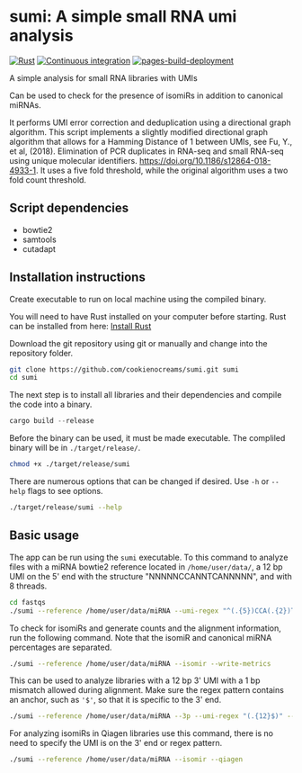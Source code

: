 # sumi: A simple small RNA umi analysis
[![Rust](https://github.com/cookienocreams/sumi/actions/workflows/rust.yml/badge.svg)](https://github.com/cookienocreams/sumi/actions/workflows/rust.yml)
[![Continuous integration](https://github.com/cookienocreams/sumi/actions/workflows/CI.yaml/badge.svg)](https://github.com/cookienocreams/sumi/actions/workflows/CI.yaml)
[![pages-build-deployment](https://github.com/cookienocreams/sumi/actions/workflows/pages/pages-build-deployment/badge.svg)](https://github.com/cookienocreams/sumi/actions/workflows/pages/pages-build-deployment)

A simple analysis for small RNA libraries with UMIs

Can be used to check for the presence of isomiRs in addition to canonical miRNAs.

It performs UMI error correction and deduplication using a directional graph algorithm. This script 
implements a slightly modified directional graph algorithm that allows for a Hamming Distance of 1 
between UMIs, see Fu, Y., et al, (2018). Elimination of PCR duplicates in RNA-seq and 
small RNA-seq using unique molecular identifiers. https://doi.org/10.1186/s12864-018-4933-1. 
It uses a five fold threshold, while the original algorithm uses a two fold count threshold.

## Script dependencies
- bowtie2
- samtools
- cutadapt

## Installation instructions

Create executable to run on local machine using the compiled binary.


You will need to have Rust installed on your computer before starting. Rust can be installed from here: [Install Rust](https://www.rust-lang.org/tools/install)

Download the git repository using git or manually and change into the repository folder.
```bash
git clone https://github.com/cookienocreams/sumi.git sumi
cd sumi
```

The next step is to install all libraries and their dependencies and compile the code into a binary.

```rust
cargo build --release
```

Before the binary can be used, it must be made executable. The compliled binary will be in `./target/release/`.

```bash
chmod +x ./target/release/sumi 
```

There are numerous options that can be changed if desired. Use `-h` or `--help` flags to see options.

```bash
./target/release/sumi --help
```

## Basic usage

The app can be run using the `sumi` executable. To this command to analyze files with a miRNA bowtie2 reference located
in `/home/user/data/`, a 12 bp UMI on the 5' end with the structure "NNNNNCCANNTCANNNNN", and with 8 threads.

```bash
cd fastqs
./sumi --reference /home/user/data/miRNA --umi-regex "^(.{5})CCA(.{2})TCA(.{5})" --threads 8
```

To check for isomiRs and generate counts and the alignment information, run the following command. 
Note that the isomiR and canonical miRNA percentages are separated.

```bash
./sumi --reference /home/user/data/miRNA --isomir --write-metrics
```

This can be used to analyze libraries with a 12 bp 3' UMI with a 1 bp mismatch allowed during alignment.
Make sure the regex pattern contains an anchor, such as `'$'`, so that it is specific to the 3' end.

```bash
./sumi --reference /home/user/data/miRNA --3p --umi-regex "(.{12}$)" --mismatch
```

For analyzing isomiRs in Qiagen libraries use this command, there is no need to specify the UMI is on the 3' end or regex pattern.

```bash
./sumi --reference /home/user/data/miRNA --isomir --qiagen
```